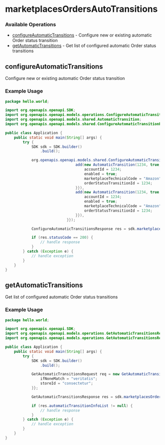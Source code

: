 # marketplacesOrdersAutoTransitions

### Available Operations

* [configureAutomaticTransitions](#configureautomatictransitions) - Configure new or existing automatic Order status transition
* [getAutomaticTransitions](#getautomatictransitions) - Get list of configured automatic Order status transitions

## configureAutomaticTransitions

Configure new or existing automatic Order status transition

### Example Usage

```java
package hello.world;

import org.openapis.openapi.SDK;
import org.openapis.openapi.models.operations.ConfigureAutomaticTransitionsResponse;
import org.openapis.openapi.models.shared.AutomaticTransition;
import org.openapis.openapi.models.shared.ConfigureAutomaticTransitionRequest;

public class Application {
    public static void main(String[] args) {
        try {
            SDK sdk = SDK.builder()
                .build();

            org.openapis.openapi.models.shared.ConfigureAutomaticTransitionRequest req = new ConfigureAutomaticTransitionRequest(                new org.openapis.openapi.models.shared.AutomaticTransition[]{{
                                add(new AutomaticTransition(1234, true, "Amazon", 1234) {{
                                    accountId = 1234;
                                    enabled = true;
                                    marketplaceTechnicalCode = "Amazon";
                                    orderStatusTransitionId = 1234;
                                }}),
                                add(new AutomaticTransition(1234, true, "Amazon", 1234) {{
                                    accountId = 1234;
                                    enabled = true;
                                    marketplaceTechnicalCode = "Amazon";
                                    orderStatusTransitionId = 1234;
                                }}),
                            }});            

            ConfigureAutomaticTransitionsResponse res = sdk.marketplacesOrdersAutoTransitions.configureAutomaticTransitions(req);

            if (res.statusCode == 200) {
                // handle response
            }
        } catch (Exception e) {
            // handle exception
        }
    }
}
```

## getAutomaticTransitions

Get list of configured automatic Order status transitions

### Example Usage

```java
package hello.world;

import org.openapis.openapi.SDK;
import org.openapis.openapi.models.operations.GetAutomaticTransitionsRequest;
import org.openapis.openapi.models.operations.GetAutomaticTransitionsResponse;

public class Application {
    public static void main(String[] args) {
        try {
            SDK sdk = SDK.builder()
                .build();

            GetAutomaticTransitionsRequest req = new GetAutomaticTransitionsRequest() {{
                ifNoneMatch = "veritatis";
                storeId = "consectetur";
            }};            

            GetAutomaticTransitionsResponse res = sdk.marketplacesOrdersAutoTransitions.getAutomaticTransitions(req);

            if (res.automaticTransitionInfoList != null) {
                // handle response
            }
        } catch (Exception e) {
            // handle exception
        }
    }
}
```
